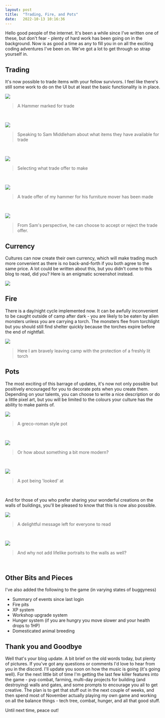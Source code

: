 ```yaml
---
layout: post
title:  "Trading, Fire, and Pots"
date:   2022-10-13 10:16:36
---
```


Hello good people of the internet. It's been a while since I've written one of these, but don't fear - plenty of hard work has been going on in the background. Now is as good a time as any to fill you in on all the exciting coding adventures I've been on. We've got a lot to get through so strap yourself in.

## Trading

It's now possible to trade items with your fellow survivors. I feel like there's still some work to do on the UI but at least the basic functionality is in place.

<img src="/images/a-hammer-for-trade.png" />

> A Hammer marked for trade

&nbsp;

<img src="/images/trade-1.png" />

> Speaking to Sam Middleham about what items they have available for trade

&nbsp;

<img src="/images/trade-2.png" />

> Selecting what trade offer to make

&nbsp;


<img src="/images/trade-3.png" />

> A trade offer of my hammer for his furniture mover has been made

&nbsp;


<img src="/images/trade-4.png" />

> From Sam's perspective, he can choose to accept or reject the trade offer.

## Currency

Cultures can now create their own currency, which will make trading much more convenient as there is no back-and-forth if you both agree to the same price. A lot could be written about this, but you didn't come to this blog to read, did you? Here is an enigmatic screenshot instead.

<img src="/images/terminal-currency-2.png" />


## Fire

There is a day/night cycle implemented now. It can be awfully inconvenient to be caught outside of camp after dark - you are likely to be eaten by alien monsters unless you are carrying a torch. The monsters flee from torchlight but you should still find shelter quickly because the torches expire before the end of nightfall.

<img src="/images/torch-demonstration.gif" />

> Here I am bravely leaving camp with the protection of a freshly lit torch

## Pots

The most exciting of this barrage of updates, it's now not only possible but positively encouraged for you to decorate pots when you create them. Depending on your talents, you can choose to write a nice description or do a little pixel art, but you will be limited to the colours your culture has the ability to make paints of.

<img src="/images/pot-1.png" />

> A greco-roman style pot

&nbsp;

<img src="/images/pot-2.png" />

> Or how about something a bit more modern?

&nbsp;

<img src="/images/pot-3.png" />

> A pot being 'looked' at

&nbsp;

And for those of you who prefer sharing your wonderful creations on the walls of buildings, you'll be pleased to know that this is now also possible.

<img src="/images/graffiti.png" />

> A delightful message left for everyone to read

&nbsp;

<img src="/images/graffiti-picture.png" />

> And why not add lifelike portraits to the walls as well?

&nbsp;

## Other Bits and Pieces

I've also added the following to the game (in varying states of buggyness)
 - Summary of events since last login
 - Fire pits
 - XP system
 - Workshop upgrade system
 - Hunger system (if you are hungry you move slower and your health drops to 1HP)
 - Domesticated animal breeding

## Thank you and Goodbye

Well that's your blog update. A bit brief on the old words today, but plenty of pictures. If you've got any questions or comments I'd love to hear from you in the discord. I'll update you soon on how the music is going (it's going well). For the next little bit of time I'm getting the last few killer features into the game - pvp combat, farming, multi-day projects for building (and destroying) walls and gates, and some prompts to encourage you all to get creative. The plan is to get that stuff out in the next couple of weeks, and then spend most of November actually playing my own game and working on all the balance things - tech tree, combat, hunger, and all that good stuff.

Until next time, peace out!

